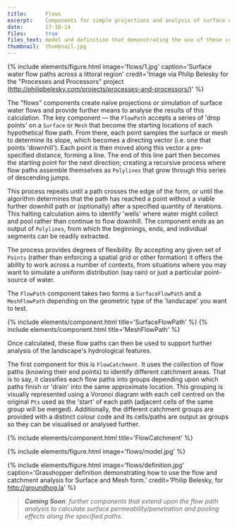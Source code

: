 ```yaml
---
title:      Flows
excerpt:    Components for simple projections and analysis of surface water flows.
date:       17-10-14
files:      true
files_text: model and definition that demonstrating the use of these components
thumbnail:  thumbnail.jpg
---
```


{% include elements/figure.html image='flows/1.jpg' caption='Surface water flow paths across a littoral region' credit='Image via Philip Belesky for the "Processes and Processors" project (http://philipbelesky.com/projects/processes-and-processors/)' %}

The "flows" components create naïve projections or simulation of surface water flows and provide further means to analyse the results of this calculation. The key component — the `FlowPath` accepts a series of 'drop points' on a `Surface` or `Mesh` that become the starting locations of each hypothetical flow path. From there, each point samples the surface or mesh to determine its slope, which becomes a directing vector (i.e. one that points 'downhill'). Each point is then moved along this vector a pre-specified distance, forming a line. The end of this line part then becomes the starting point for the next direction; creating a recursive process where flow paths assemble themselves as `Polylines` that grow through this series of descending jumps.

This process repeats until a path crosses the edge of the form, or until the algorithm determines that the path has reached a point without a viable further downhill path or (optionally) after a specified quantity of iterations. This halting calculation aims to identify 'wells' where water might collect and pool rather than continue to flow downhill. The component ends as an output of `Polylines`, from which the beginnings, ends, and individual segments can be readily extracted.

The process provides degrees of flexibility. By accepting any given set of `Points` (rather than enforcing a spatial grid or other formation) it offers the ability to work across a number of contexts, from situations where you may want to simulate a uniform distribution (say rain) or just a particular point-source of water.

The `FlowPath` component takes two forms a `SurfaceFlowPath` and a `MeshFlowPath` depending on the geometric type of the 'landscape' you want to test.

{% include elements/component.html title='SurfaceFlowPath' %}
{% include elements/component.html title='MeshFlowPath' %}

Once calculated, these flow paths can then be used to support further analysis of the landscape's hydrological features.

The first component for this is `FlowCatchment`. It uses the collection of flow paths (knowing their end points) to identify different catchment areas. That is to say, it classifies each flow paths into groups depending upon which paths finish or 'drain' into the same approximate location. This grouping is visually represented using a Voronoi diagram with each cell centred on the original `Pts` used as the 'start' of each path (adjacent cells of the same group will be merged). Additionally, the different catchment groups are provided with a distinct colour code and its cells/paths are output as groups so they can be visualised or analysed further.

{% include elements/component.html title='FlowCatchment' %}

{% include elements/figure.html image='flows/model.jpg' %}

{% include elements/figure.html image='flows/definition.jpg' caption='Grasshopper definition demonstrating how to use the flow and catchment analysis for Surface and Mesh form.' credit='Philip Belesky, for http://groundhog.la' %}

> ***Coming Soon**: further components that extend upon the flow path analysis to calculate surface permeability/penetration and pooling effects along the specified paths.*

